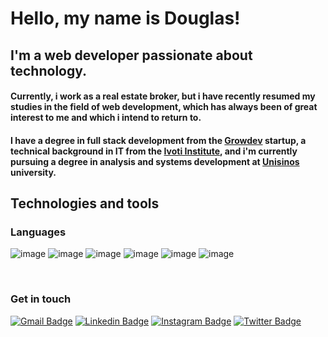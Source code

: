# Hello, my name is Douglas!

## I'm a web developer passionate about technology.

#### Currently, i work as a real estate broker, but i have recently resumed my studies in the field of web development, which has always been of great interest to me and which i intend to return to.

#### I have a degree in full stack development from the <a href="https://www.growdev.com.br/">Growdev</a> startup, a technical background in IT from the <a href="https://www.institutoivoti.com.br/">Ivoti Institute</a>, and i'm currently pursuing a degree in analysis and systems development at <a href="https://www.unisinos.br/">Unisinos</a> university.

## Technologies and tools

### Languages

![image](https://img.shields.io/badge/HTML-white?style=for-the-badge&logo=html5&logoColor=black)
![image](https://img.shields.io/badge/CSS-white?&style=for-the-badge&logo=css3&logoColor=black)
![image](https://img.shields.io/badge/JavaScript-white?style=for-the-badge&logo=javascript&logoColor=black)
![image](https://img.shields.io/badge/TypeScript-white?style=for-the-badge&logo=typescript&logoColor=black)
![image](https://img.shields.io/badge/React-white?style=for-the-badge&logo=react&logoColor=black)
![image](https://img.shields.io/badge/Node.js-white?style=for-the-badge&logo=node.js&logoColor=black)


<br><h3>Get in touch</h3>

[![Gmail Badge](	https://img.shields.io/badge/Gmail-white?style=for-the-badge&logo=gmail&logoColor=black)](mailto:douglaswdhein@gmail.com)
[![Linkedin Badge](https://img.shields.io/badge/LinkedIn-white?style=for-the-badge&logo=linkedin&logoColor=black)](https://www.linkedin.com/in/douglas-dhein-08359227a/) 
[![Instagram Badge](https://img.shields.io/badge/Instagram-white?style=for-the-badge&logo=instagram&logoColor=black)](https://instagram.com/douglasdhein)
[![Twitter Badge](https://img.shields.io/badge/Twitter-white?style=for-the-badge&logo=twitter&logoColor=black)](https://twitter.com/douglasdhein) 









